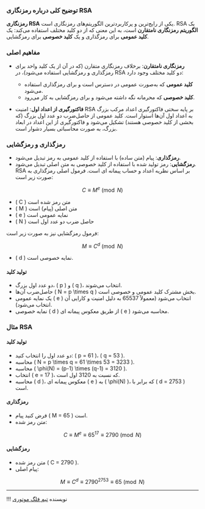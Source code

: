 ### توضیح کلی درباره رمزنگاری RSA

**رمزنگاری RSA** یکی از رایج‌ترین و پرکاربردترین الگوریتم‌های رمزنگاری است. RSA یک **الگوریتم رمزنگاری نامتقارن** است، به این معنی که از دو کلید مختلف استفاده می‌کند: یک **کلید عمومی** برای رمزگذاری و یک **کلید خصوصی** برای رمزگشایی.

### مفاهیم اصلی

- **رمزنگاری نامتقارن**: برخلاف رمزنگاری متقارن (که در آن از یک کلید واحد برای رمزگذاری و رمزگشایی استفاده می‌شود)، در RSA دو کلید مختلف وجود دارد:
    - **کلید عمومی** که به‌صورت عمومی در دسترس است و برای رمزگذاری استفاده می‌شود.
    - **کلید خصوصی** که محرمانه نگه داشته می‌شود و برای رمزگشایی به کار می‌رود.
  
- **فاکتورگیری از اعداد اول**: امنیت RSA بر پایه سختی فاکتورگیری اعداد مرکب بزرگ به اعداد اول آن‌ها استوار است. کلید عمومی از حاصل‌ضرب دو عدد اول بزرگ (که بخشی از کلید خصوصی هستند) تشکیل می‌شود و فاکتورگیری از این اعداد در ابعاد بزرگ، به صورت محاسباتی بسیار دشوار است.


### رمزگذاری و رمزگشایی

- **رمزگذاری**: پیام (متن ساده) با استفاده از کلید عمومی به رمز تبدیل می‌شود.
- **رمزگشایی**: رمز تولید شده با استفاده از کلید خصوصی به متن اصلی تبدیل می‌شود. RSA بر اساس نظریه اعداد و حساب پیمانه ای است. فرمول اصلی رمزگذاری به صورت زیر است:
   

$$C \equiv M^e \pmod{N}$$

   - \( C \) متن رمز شده است
   - \( M \) متن اصلی (پیام) است
   - \( e \) نمایه عمومی است
   - \( N \) حاصل ضرب دو عدد اول است

   فرمول رمزگشایی نیز به صورت زیر است:

$$M \equiv C^d \pmod{N}$$

   - \( d \) نمایه خصوصی است.
   
#### تولید کلید

- دو عدد اول بزرگ، \( p \) و \( q \)، انتخاب می‌شوند.
- حاصل‌ضرب آن‌ها \( N = p \times q \) بخش مشترک کلید عمومی و خصوصی است.
- یک نمایه عمومی \( e \) انتخاب می‌شود (معمولاً 65537 به دلیل امنیت و کارایی آن انتخاب می‌شود).
- نمایه خصوصی \( d \) از طریق معکوس پیمانه ای \( e \) محاسبه می‌شود.

### مثال RSA

#### تولید کلید

- دو عدد اول را انتخاب کنید: \( p = 61 \)، \( q = 53 \).
- محاسبه \( N = p \times q = 61 \times 53 = 3233 \).
- محاسبه \( \phi(N) = (p-1) \times (q-1) = 3120 \).
- انتخاب \( e = 17 \)، که نسبت به 3120 اول است.
- محاسبه \( d \)، معکوس پیمانه ای \( e \) به \( \phi(N) \)، که برابر با \( d = 2753 \) است.

#### رمزگذاری

   - فرض کنید پیام \( M = 65 \) است.
   - متن رمز شده:

$$C \equiv M^e \equiv 65^{17} \equiv 2790 \pmod{N}$$

#### رمزگشایی

- متن رمز شده \( C = 2790 \).
- پیام اصلی:

$$M \equiv C^d \equiv 2790^{2753} \equiv 65 \pmod{N}$$

--- 

!!! نویسنده
    [تیم فلگ موتوری](https://github.com/flagmotori)